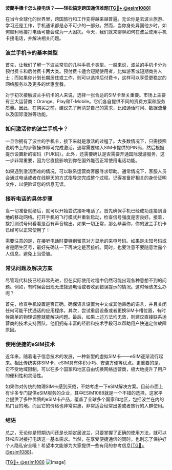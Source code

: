 **波蘭手機卡怎么接电话？——轻松搞定跨国通信难题[[TG💪+ @esim1088](https://t.me/s/esim1088)]**

在当今全球化的世界里，跨国旅行和工作变得越来越普遍。无论你是去波兰旅游、学习还是工作，手机通讯都是必不可少的一部分。然而，当你身处异国他乡时，如何顺利地接打电话可能会成为一大困扰。今天，我们就来聊聊如何在波兰使用手机卡接电话，并解决相关问题。

### 波兰手机卡的基本类型

首先，让我们了解一下波兰常见的几种手机卡类型。一般来说，波兰的手机卡分为预付费卡和后付费卡两大类。预付费卡适合短期使用者，比如游客或短期商务人士；而如果你计划长期居住或工作，则可以选择后付费卡，这样可以享受更稳定的网络服务以及更多的优惠套餐。

对于初次接触波兰手机卡的人来说，选择一张合适的SIM卡至关重要。市场上主要有三大运营商：Orange、Play和T-Mobile。它们各自提供不同的资费方案和服务质量。因此，在购买之前，建议先了解清楚自己的需求，比如通话时间、数据流量以及国际漫游等功能。

### 如何激活你的波兰手机卡？

一旦你拥有了波兰的手机卡，接下来就是激活的过程了。大多数情况下，只需按照说明书上的步骤操作即可完成激活。通常需要输入SIM卡提供的PIN码，然后根据提示设置新的密码（PUK码）。此外，还需要确认是否需要开通国际漫游服务，这一步非常重要，因为它直接影响到你在国外能否正常使用电话功能。

如果遇到激活困难的情况，可以联系运营商客服寻求帮助。通常情况下，客服人员会通过电话或者在线聊天的方式指导您完成整个过程。记得准备好相关的身份证明文件，以便验证您的信息无误。

### 接听电话的具体步骤

当一切准备就绪后，就可以开始尝试接听电话了。首先确保手机已经成功连接到当地的移动网络。打开手机的飞行模式并重新启动，检查信号强度是否良好。接着，拨打测试号码看看是否有声音输出。如果一切正常，那么恭喜你，你的波兰手机卡已经可以正常使用了！

需要注意的是，在接听电话时要特别留意对方显示的来电号码。如果是未知号码或者是陌生区号，最好先确认一下再决定是否接听。同时，也要注意不要随意泄露个人信息，避免上当受骗。

### 常见问题及解决方案

尽管现代科技已经非常先进，但在实际使用过程中仍然可能出现各种意想不到的问题。例如，有时候会出现无法拨通电话或者收到错误提示的情况。这时候该怎么办呢？

首先，检查手机设置是否正确。确保语言设置为中文或其他熟悉的语言，并且关闭任何可能干扰通话的应用程序。其次，尝试重启设备或者更换SIM卡槽位置，有时候简单的物理调整就能解决问题。最后，如果上述方法均无效，则建议直接联系运营商的技术支持团队，他们拥有丰富的经验和技术手段可以帮助用户快速定位故障原因。

### 使用便捷的eSIM技术

近年来，随着电子信息技术的发展，一种新型的虚拟SIM卡——eSIM逐渐流行起来。相比传统实体SIM卡，eSIM具有体积小巧、安装方便等优点。更重要的是，它不受地域限制，可以在多个国家和地区自由切换网络运营商，极大地提升了用户的便利性和灵活性。

如果你对传统的物理SIM卡感到厌倦，不妨考虑一下eSIM解决方案。目前市面上有许多专门提供eSIM服务的企业，其中ESIM1088就是一个不错的选择。这家平台提供了多种优质的eSIM卡产品，覆盖了全球多个国家和地区，包括波兰在内的热门目的地。而且它的价格也非常实惠，非常适合经常出差或者旅行的人群使用。

### 结语

总之，无论你是短期访问还是长期定居波兰，只要掌握了正确的使用方法，就可以轻松应对接打电话这一基本需求。当然，在享受便捷通信的同时，也别忘了保护好个人隐私安全哦！希望本文能够为大家提供一些有用的参考信息[[TG💪+ @esim1088](https://t.me/s/esim1088)]。

[[TG💪+ @esim1088](https://t.me/s/esim1088) ![Image](https://i.postimg.cc/4NQfJmqS/Snipaste-2025-05-13-00-14-12.png)]